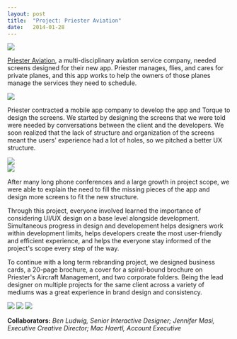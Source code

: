 ```yaml
---
layout: post
title:  "Project: Priester Aviation"
date:   2014-01-28
---
```


<img src="{{ site.baseurl }}/assets/img/pa-1b-phone.png">

[Priester Aviation](http://priesterav.com), a multi-disciplinary aviation service company, needed screens designed for their new app. Priester manages, flies, and cares for private planes, and this app works to help the owners of those planes manage the services they need to schedule. 

<img src="{{ site.baseurl }}/assets/img/pa-2.jpg">

Priester contracted a mobile app company to develop the app and Torque to design the screens. We started by designing the screens that we were told were needed by conversations between the client and the developers. We soon realized that the lack of structure and organization of the screens meant the users' experience had a lot of holes, so we pitched a better UX structure. 

<section><div class="span_3_of_6"><img src="{{ site.baseurl }}/assets/img/pa-5-screens.jpg"></div><div class="span_3_of_6 last"><img src="{{ site.baseurl }}/assets/img/pa-4.jpg"></div></section>

After many long phone conferences and a large growth in project scope, we were able to explain the need to fill the missing pieces of the app and design more screens to fit the new structure.


Through this project, everyone involved learned the importance of considering UI/UX design on a base level alongside development. Simultaneous progress in design and developement helps designers work within development limits, helps developers create the most user-friendly and efficient experience, and helps the everyone stay informed of the project's scope every step of the way.

To continue with a long term rebranding project, we designed business cards, a 20-page brochure, a cover for a spiral-bound brochure on Priester's Aircraft Management, and two corporate folders. Being the lead designer on multiple projects for the same client across a variety of mediums was a great experience in brand design and consistency.


<img src="{{ site.baseurl }}/assets/img/priester/Priester-Cover-Opened.jpg">

<img src="{{ site.baseurl }}/assets/img/priester/Priester-Inside.jpg">

<img src="{{ site.baseurl }}/assets/img/priester/Priester-Inside1.jpg">



**Collaborators:** *Ben Ludwig, Senior Interactive Designer; Jennifer Masi, Executive Creative Director; Mac Haertl, Account Executive*